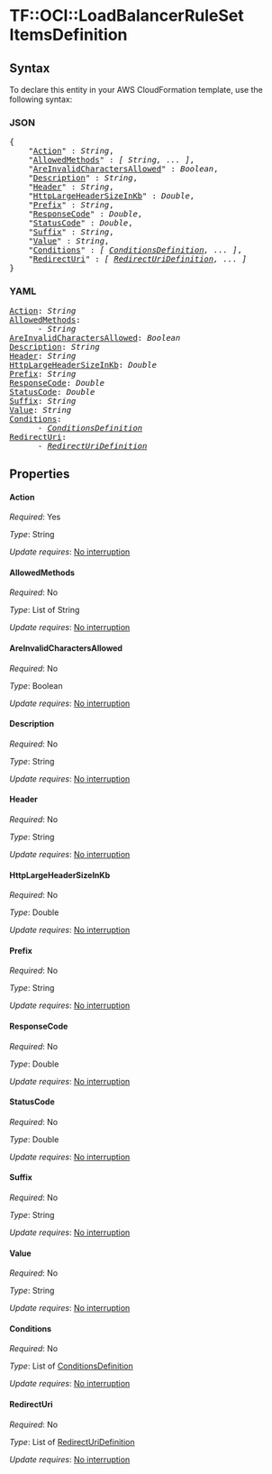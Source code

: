 # TF::OCI::LoadBalancerRuleSet ItemsDefinition

## Syntax

To declare this entity in your AWS CloudFormation template, use the following syntax:

### JSON

<pre>
{
    "<a href="#action" title="Action">Action</a>" : <i>String</i>,
    "<a href="#allowedmethods" title="AllowedMethods">AllowedMethods</a>" : <i>[ String, ... ]</i>,
    "<a href="#areinvalidcharactersallowed" title="AreInvalidCharactersAllowed">AreInvalidCharactersAllowed</a>" : <i>Boolean</i>,
    "<a href="#description" title="Description">Description</a>" : <i>String</i>,
    "<a href="#header" title="Header">Header</a>" : <i>String</i>,
    "<a href="#httplargeheadersizeinkb" title="HttpLargeHeaderSizeInKb">HttpLargeHeaderSizeInKb</a>" : <i>Double</i>,
    "<a href="#prefix" title="Prefix">Prefix</a>" : <i>String</i>,
    "<a href="#responsecode" title="ResponseCode">ResponseCode</a>" : <i>Double</i>,
    "<a href="#statuscode" title="StatusCode">StatusCode</a>" : <i>Double</i>,
    "<a href="#suffix" title="Suffix">Suffix</a>" : <i>String</i>,
    "<a href="#value" title="Value">Value</a>" : <i>String</i>,
    "<a href="#conditions" title="Conditions">Conditions</a>" : <i>[ <a href="conditionsdefinition.md">ConditionsDefinition</a>, ... ]</i>,
    "<a href="#redirecturi" title="RedirectUri">RedirectUri</a>" : <i>[ <a href="redirecturidefinition.md">RedirectUriDefinition</a>, ... ]</i>
}
</pre>

### YAML

<pre>
<a href="#action" title="Action">Action</a>: <i>String</i>
<a href="#allowedmethods" title="AllowedMethods">AllowedMethods</a>: <i>
      - String</i>
<a href="#areinvalidcharactersallowed" title="AreInvalidCharactersAllowed">AreInvalidCharactersAllowed</a>: <i>Boolean</i>
<a href="#description" title="Description">Description</a>: <i>String</i>
<a href="#header" title="Header">Header</a>: <i>String</i>
<a href="#httplargeheadersizeinkb" title="HttpLargeHeaderSizeInKb">HttpLargeHeaderSizeInKb</a>: <i>Double</i>
<a href="#prefix" title="Prefix">Prefix</a>: <i>String</i>
<a href="#responsecode" title="ResponseCode">ResponseCode</a>: <i>Double</i>
<a href="#statuscode" title="StatusCode">StatusCode</a>: <i>Double</i>
<a href="#suffix" title="Suffix">Suffix</a>: <i>String</i>
<a href="#value" title="Value">Value</a>: <i>String</i>
<a href="#conditions" title="Conditions">Conditions</a>: <i>
      - <a href="conditionsdefinition.md">ConditionsDefinition</a></i>
<a href="#redirecturi" title="RedirectUri">RedirectUri</a>: <i>
      - <a href="redirecturidefinition.md">RedirectUriDefinition</a></i>
</pre>

## Properties

#### Action

_Required_: Yes

_Type_: String

_Update requires_: [No interruption](https://docs.aws.amazon.com/AWSCloudFormation/latest/UserGuide/using-cfn-updating-stacks-update-behaviors.html#update-no-interrupt)

#### AllowedMethods

_Required_: No

_Type_: List of String

_Update requires_: [No interruption](https://docs.aws.amazon.com/AWSCloudFormation/latest/UserGuide/using-cfn-updating-stacks-update-behaviors.html#update-no-interrupt)

#### AreInvalidCharactersAllowed

_Required_: No

_Type_: Boolean

_Update requires_: [No interruption](https://docs.aws.amazon.com/AWSCloudFormation/latest/UserGuide/using-cfn-updating-stacks-update-behaviors.html#update-no-interrupt)

#### Description

_Required_: No

_Type_: String

_Update requires_: [No interruption](https://docs.aws.amazon.com/AWSCloudFormation/latest/UserGuide/using-cfn-updating-stacks-update-behaviors.html#update-no-interrupt)

#### Header

_Required_: No

_Type_: String

_Update requires_: [No interruption](https://docs.aws.amazon.com/AWSCloudFormation/latest/UserGuide/using-cfn-updating-stacks-update-behaviors.html#update-no-interrupt)

#### HttpLargeHeaderSizeInKb

_Required_: No

_Type_: Double

_Update requires_: [No interruption](https://docs.aws.amazon.com/AWSCloudFormation/latest/UserGuide/using-cfn-updating-stacks-update-behaviors.html#update-no-interrupt)

#### Prefix

_Required_: No

_Type_: String

_Update requires_: [No interruption](https://docs.aws.amazon.com/AWSCloudFormation/latest/UserGuide/using-cfn-updating-stacks-update-behaviors.html#update-no-interrupt)

#### ResponseCode

_Required_: No

_Type_: Double

_Update requires_: [No interruption](https://docs.aws.amazon.com/AWSCloudFormation/latest/UserGuide/using-cfn-updating-stacks-update-behaviors.html#update-no-interrupt)

#### StatusCode

_Required_: No

_Type_: Double

_Update requires_: [No interruption](https://docs.aws.amazon.com/AWSCloudFormation/latest/UserGuide/using-cfn-updating-stacks-update-behaviors.html#update-no-interrupt)

#### Suffix

_Required_: No

_Type_: String

_Update requires_: [No interruption](https://docs.aws.amazon.com/AWSCloudFormation/latest/UserGuide/using-cfn-updating-stacks-update-behaviors.html#update-no-interrupt)

#### Value

_Required_: No

_Type_: String

_Update requires_: [No interruption](https://docs.aws.amazon.com/AWSCloudFormation/latest/UserGuide/using-cfn-updating-stacks-update-behaviors.html#update-no-interrupt)

#### Conditions

_Required_: No

_Type_: List of <a href="conditionsdefinition.md">ConditionsDefinition</a>

_Update requires_: [No interruption](https://docs.aws.amazon.com/AWSCloudFormation/latest/UserGuide/using-cfn-updating-stacks-update-behaviors.html#update-no-interrupt)

#### RedirectUri

_Required_: No

_Type_: List of <a href="redirecturidefinition.md">RedirectUriDefinition</a>

_Update requires_: [No interruption](https://docs.aws.amazon.com/AWSCloudFormation/latest/UserGuide/using-cfn-updating-stacks-update-behaviors.html#update-no-interrupt)

